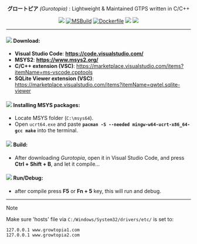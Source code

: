 <div align="center">

**グロートピア** *(Gurotopia)* : Lightweight & Maintained GTPS written in C/C++

[![](https://github.com/GT-api/GT.api/actions/workflows/make.yml/badge.svg)](https://github.com/GT-api/GT.api/actions/workflows/make.yml)
[![MSBuild](https://github.com/gurotopia/Gurotopia/actions/workflows/msbuild.yml/badge.svg)](https://github.com/gurotopia/Gurotopia/actions/workflows/msbuild.yml)
[![Dockerfile](https://github.com/gurotopia/Gurotopia/actions/workflows/docker.yml/badge.svg)](https://github.com/gurotopia/Gurotopia/actions/workflows/docker.yml)
[![](https://app.codacy.com/project/badge/Grade/fa8603d6ec2b4485b8e24817ef23ca21)](https://app.codacy.com/gh/gurotopia/Gurotopia/dashboard?utm_source=gh&utm_medium=referral&utm_content=&utm_campaign=Badge_grade)
[![](https://dcbadge.limes.pink/api/server/zzWHgzaF7J?style=flat)](https://discord.gg/zzWHgzaF7J)

</div>

***
#### ![](https://github.com/microsoft/vscode-icons/blob/main/icons/dark/checklist.svg) Download:
   - **Visual Studio Code**:  **https://code.visualstudio.com/**
   - **MSYS2**:  **https://www.msys2.org/**
   - **C/C++ extension (VSC)**: https://marketplace.visualstudio.com/items?itemName=ms-vscode.cpptools
   - **SQLite Viewer extension (VSC)**: https://marketplace.visualstudio.com/items?itemName=qwtel.sqlite-viewer

#### ![](https://github.com/microsoft/vscode-icons/blob/main/icons/dark/archive.svg) Installing MSYS packages:
   - Locate MSYS folder (`C:\msys64`).
   - Open `ucrt64.exe` and paste **`pacman -S --needed mingw-w64-ucrt-x86_64-gcc make`** into the terminal.

#### ![](https://github.com/microsoft/vscode-icons/blob/main/icons/dark/build.svg) Build:
   - After downloading *Gurotopia*, open it in Visual Studio Code, and press **Ctrl + Shift + B**, and let it compile...

#### ![](https://github.com/microsoft/vscode-icons/blob/main/icons/dark/debug-alt-small.svg) Run/Debug:
   - after compile press **F5** or **Fn + 5** key, this will run and debug.
***

> [!NOTE]
> Make sure 'hosts' file via `C:/Windows/System32/drivers/etc/` is set to:
> ```
> 127.0.0.1 www.growtopia1.com
> 127.0.0.1 www.growtopia2.com
> ```
